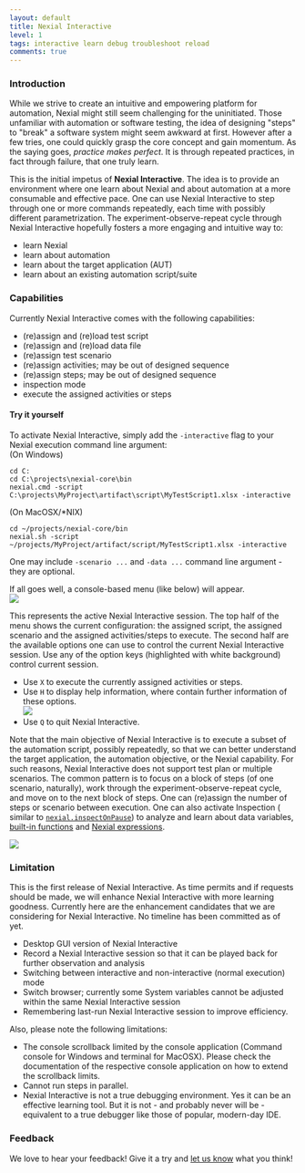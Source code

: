 ```yaml
---
layout: default
title: Nexial Interactive
level: 1
tags: interactive learn debug troubleshoot reload
comments: true
---
```



### Introduction
While we strive to create an intuitive and empowering platform for automation, Nexial might still seem challenging for 
the uninitiated. Those unfamiliar with automation or software testing, the idea of designing "steps" to "break" a 
software system might seem awkward at first. However after a few tries, one could quickly grasp the core concept and 
gain momentum. As the saying goes, _practice makes perfect_. It is through repeated practices, in fact through failure, 
that one truly learn.

This is the initial impetus of **Nexial Interactive**. The idea is to provide an environment where one learn about 
Nexial and about automation at a more consumable and effective pace. One can use Nexial Interactive to step through one 
or more commands repeatedly, each time with possibly different parametrization.  The experiment-observe-repeat cycle 
through Nexial Interactive hopefully fosters a more engaging and intuitive way to:
- learn Nexial
- learn about automation
- learn about the target application (AUT)
- learn about an existing automation script/suite


### Capabilities
Currently Nexial Interactive comes with the following capabilities:
- (re)assign and (re)load test script
- (re)assign and (re)load data file
- (re)assign test scenario
- (re)assign activities; may be out of designed sequence
- (re)assign steps; may be out of designed sequence
- inspection mode
- execute the assigned activities or steps


#### Try it yourself
To activate Nexial Interactive, simply add the `-interactive` flag to your Nexial execution command line argument:<br/>
(On Windows)<br/>
```
cd C:
cd C:\projects\nexial-core\bin
nexial.cmd -script C:\projects\MyProject\artifact\script\MyTestScript1.xlsx -interactive
```

(On MacOSX/*NIX)<br/>
```
cd ~/projects/nexial-core/bin
nexial.sh -script ~/projects/MyProject/artifact/script/MyTestScript1.xlsx -interactive
```

One may include `-scenario ...` and `-data ...` command line argument - they are optional.

If all goes well, a console-based menu (like below) will appear.<br/>
![](image/ni_main_menu.png)

This represents the active Nexial Interactive session. The top half of the menu shows the current configuration: the 
assigned script, the assigned scenario and the assigned activities/steps to execute. The second half are the available 
options one can use to control the current Nexial Interactive session. Use any of the option keys (highlighted with 
white background) control current session. 

- Use `X` to execute the currently assigned activities or steps. 
- Use `H` to display help information, where contain further information of these options.<br/>
  ![](image/ni_help.png)
- Use `Q` to quit Nexial Interactive.

Note that the main objective of Nexial Interactive is to execute a subset of the automation script, possibly repeatedly,
so that we can better understand the target application, the automation objective, or the Nexial capability. For such
reasons, Nexial Interactive does not support test plan or multiple scenarios.  The common pattern is to focus on a block 
of steps (of one scenario, naturally), work through the experiment-observe-repeat cycle, and move on to the next block 
of steps. One can (re)assign the number of steps or scenario between execution.  One can also activate Inspection (
similar to [`nexial.inspectOnPause`](../systemvars/index#nexial.inspectOnPause)) to analyze and learn about data 
variables, [built-in functions](../functions) and [Nexial expressions](../expressions).<br/>

![](image/ni_inspect.png)


### Limitation
This is the first release of Nexial Interactive. As time permits and if requests should be made, we will enhance 
Nexial Interactive with more learning goodness. Currently here are the enhancement candidates that we are considering 
for Nexial Interactive. No timeline has been committed as of yet.
- Desktop GUI version of Nexial Interactive
- Record a Nexial Interactive session so that it can be played back for further observation and analysis
- Switching between interactive and non-interactive (normal execution) mode
- Switch browser; currently some System variables cannot be adjusted within the same Nexial Interactive session
- Remembering last-run Nexial Interactive session to improve efficiency.

Also, please note the following limitations:
- The console scrollback limited by the console application (Command console for Windows and terminal for MacOSX). 
  Please check the documentation of the respective console application on how to extend the scrollback limits.
- Cannot run steps in parallel.
- Nexial Interactive is not a true debugging environment. Yes it can be an effective learning tool. But it is not - 
  and probably never will be - equivalent to a true debugger like those of popular, modern-day IDE.


### Feedback
We love to hear your feedback! Give it a try and 
<a href="https://github.com/nexiality/nexial-core/issues/new/choose" class="external-link" target="_nexial_link">let us know</a> 
what you think!

